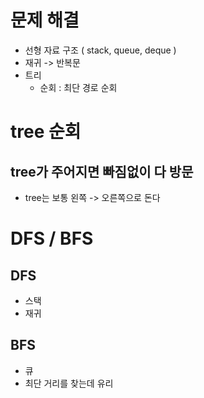 # 문제 해결
- 선형 자료 구조 ( stack, queue, deque )
- 재귀 -> 반복문
- 트리
    - 순회 : 최단 경로 순회

# tree 순회 
## tree가 주어지면 빠짐없이 다 방문 
- tree는 보통 왼쪽 -> 오른쪽으로 돈다

# DFS / BFS
## DFS
- 스택 
- 재귀 
## BFS 
- 큐
- 최단 거리를 찾는데 유리 